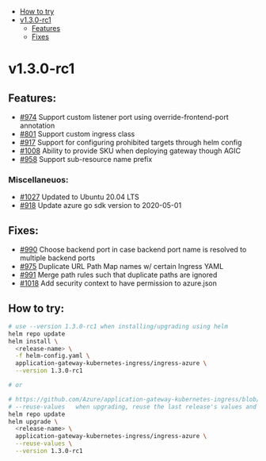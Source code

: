 - [How to try](#how-to-try)
- [v1.3.0-rc1](#v130-rc1)
  - [Features](#features)
  - [Fixes](#fixes)

# v1.3.0-rc1

## Features:
* [#974](https://github.com/Azure/application-gateway-kubernetes-ingress/issues/974) Support custom listener port using override-frontend-port annotation
* [#801](https://github.com/Azure/application-gateway-kubernetes-ingress/issues/801) Support custom ingress class
* [#917](https://github.com/Azure/application-gateway-kubernetes-ingress/issues/917) Support for configuring prohibited targets through helm config
* [#1008](https://github.com/Azure/application-gateway-kubernetes-ingress/issues/1008) Ability to provide SKU when deploying gateway though AGIC
* [#958](https://github.com/Azure/application-gateway-kubernetes-ingress/issues/958) Support sub-resource name prefix

### Miscellaneuos:
* [#1027](https://github.com/Azure/application-gateway-kubernetes-ingress/issues/1027) Updated to Ubuntu 20.04 LTS
* [#918](https://github.com/Azure/application-gateway-kubernetes-ingress/issues/918) Update azure go sdk version to 2020-05-01

## Fixes:
* [#990](https://github.com/Azure/application-gateway-kubernetes-ingress/issues/990) Choose backend port in case backend port name is resolved to multiple backend ports
* [#975](https://github.com/Azure/application-gateway-kubernetes-ingress/issues/975) Duplicate URL Path Map names w/ certain Ingress YAML
* [#991](https://github.com/Azure/application-gateway-kubernetes-ingress/issues/991) Merge path rules such that duplicate paths are ignored
* [#1018](https://github.com/Azure/application-gateway-kubernetes-ingress/issues/1018) Add security context to have permission to azure.json

## How to try:
```bash
# use --version 1.3.0-rc1 when installing/upgrading using helm
helm repo update
helm install \
  <release-name> \
  -f helm-config.yaml \
  application-gateway-kubernetes-ingress/ingress-azure \
  --version 1.3.0-rc1

# or 

# https://github.com/Azure/application-gateway-kubernetes-ingress/blob/master/docs/how-tos/helm-upgrade.md
# --reuse-values   when upgrading, reuse the last release's values and merge in any overrides from the command line via --set and -f. If '--reset-values' is specified, this is ignored
helm repo update
helm upgrade \
  <release-name> \
  application-gateway-kubernetes-ingress/ingress-azure \
  --reuse-values \
  --version 1.3.0-rc1
```